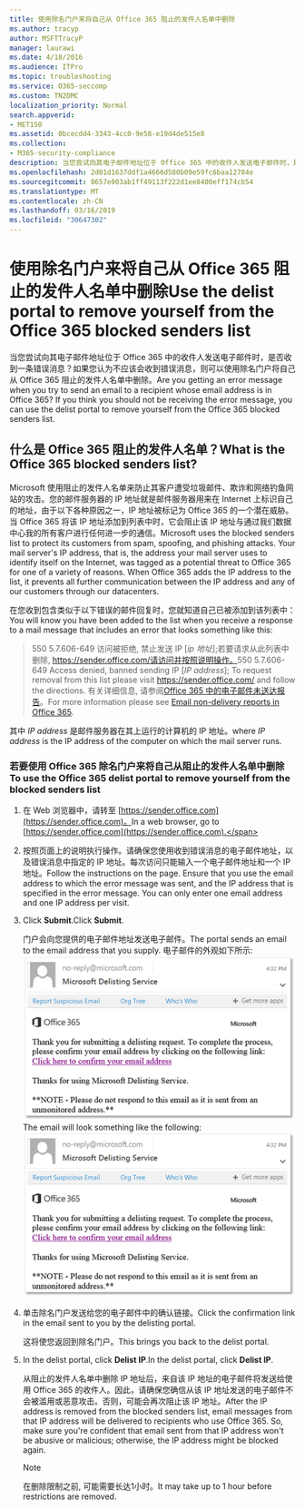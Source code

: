 ```yaml
---
title: 使用除名门户来将自己从 Office 365 阻止的发件人名单中删除
ms.author: tracyp
author: MSFTTracyP
manager: laurawi
ms.date: 4/18/2016
ms.audience: ITPro
ms.topic: troubleshooting
ms.service: O365-seccomp
ms.custom: TN2DMC
localization_priority: Normal
search.appverid:
- MET150
ms.assetid: 0bcecdd4-3343-4cc0-9e58-e19d4de515e8
ms.collection:
- M365-security-compliance
description: 当您尝试向其电子邮件地址位于 Office 365 中的收件人发送电子邮件时，是否收到一条错误消息？如果您认为不应该会收到错误消息，则可以使用除名门户将自己从 Office 365 阻止的发件人名单中删除。
ms.openlocfilehash: 2d01d1637ddf1a4666d580b09e59fc6baa12784e
ms.sourcegitcommit: 8657e003ab1ff49113f222d1ee8400eff174cb54
ms.translationtype: MT
ms.contentlocale: zh-CN
ms.lasthandoff: 03/16/2019
ms.locfileid: "30647302"
---
```

# <a name="use-the-delist-portal-to-remove-yourself-from-the-office-365-blocked-senders-list"></a><span data-ttu-id="2b56e-104">使用除名门户来将自己从 Office 365 阻止的发件人名单中删除</span><span class="sxs-lookup"><span data-stu-id="2b56e-104">Use the delist portal to remove yourself from the Office 365 blocked senders list</span></span>

<span data-ttu-id="2b56e-p102">当您尝试向其电子邮件地址位于 Office 365 中的收件人发送电子邮件时，是否收到一条错误消息？如果您认为不应该会收到错误消息，则可以使用除名门户将自己从 Office 365 阻止的发件人名单中删除。</span><span class="sxs-lookup"><span data-stu-id="2b56e-p102">Are you getting an error message when you try to send an email to a recipient whose email address is in Office 365? If you think you should not be receiving the error message, you can use the delist portal to remove yourself from the Office 365 blocked senders list.</span></span>
  
## <a name="what-is-the-office-365-blocked-senders-list"></a><span data-ttu-id="2b56e-107">什么是 Office 365 阻止的发件人名单？</span><span class="sxs-lookup"><span data-stu-id="2b56e-107">What is the Office 365 blocked senders list?</span></span>

<span data-ttu-id="2b56e-p103">Microsoft 使用阻止的发件人名单来防止其客户遭受垃圾邮件、欺诈和网络钓鱼网站的攻击。您的邮件服务器的 IP 地址就是邮件服务器用来在 Internet 上标识自己的地址，由于以下各种原因之一，IP 地址被标记为 Office 365 的一个潜在威胁。当 Office 365 将该 IP 地址添加到列表中时，它会阻止该 IP 地址与通过我们数据中心我的所有客户进行任何进一步的通信。</span><span class="sxs-lookup"><span data-stu-id="2b56e-p103">Microsoft uses the blocked senders list to protect its customers from spam, spoofing, and phishing attacks. Your mail server's IP address, that is, the address your mail server uses to identify itself on the Internet, was tagged as a potential threat to Office 365 for one of a variety of reasons. When Office 365 adds the IP address to the list, it prevents all further communication between the IP address and any of our customers through our datacenters.</span></span>
  
<span data-ttu-id="2b56e-111">在您收到包含类似于以下错误的邮件回复时，您就知道自己已被添加到该列表中：</span><span class="sxs-lookup"><span data-stu-id="2b56e-111">You will know you have been added to the list when you receive a response to a mail message that includes an error that looks something like this:</span></span>
  
> <span data-ttu-id="2b56e-112">550 5.7.606-649 访问被拒绝, 禁止发送 IP [_ip 地址_];若要请求从此列表中删除, https://sender.office.com/请访问并按照说明操作。</span><span class="sxs-lookup"><span data-stu-id="2b56e-112">550 5.7.606-649 Access denied, banned sending IP [_IP address_]; To request removal from this list please visit https://sender.office.com/ and follow the directions.</span></span> <span data-ttu-id="2b56e-113">有关详细信息, 请参阅[Office 365 中的电子邮件未送达报告](http://go.microsoft.com/fwlink/?LinkID=526653)。</span><span class="sxs-lookup"><span data-stu-id="2b56e-113">For more information please see [Email non-delivery reports in Office 365](http://go.microsoft.com/fwlink/?LinkID=526653).</span></span>
  
<span data-ttu-id="2b56e-114">其中  _IP address_ 是邮件服务器在其上运行的计算机的 IP 地址。</span><span class="sxs-lookup"><span data-stu-id="2b56e-114">where  _IP address_ is the IP address of the computer on which the mail server runs.</span></span> 
  
### <a name="to-use-the-office-365-delist-portal-to-remove-yourself-from-the-blocked-senders-list"></a><span data-ttu-id="2b56e-115">若要使用 Office 365 除名门户来将自己从阻止的发件人名单中删除</span><span class="sxs-lookup"><span data-stu-id="2b56e-115">To use the Office 365 delist portal to remove yourself from the blocked senders list</span></span>

1. <span data-ttu-id="2b56e-116">在 Web 浏览器中，请转至 [https://sender.office.com](https://sender.office.com)。</span><span class="sxs-lookup"><span data-stu-id="2b56e-116">In a web browser, go to [https://sender.office.com](https://sender.office.com).</span></span>
    
2. <span data-ttu-id="2b56e-p105">按照页面上的说明执行操作。请确保您使用收到错误消息的电子邮件地址，以及错误消息中指定的 IP 地址。每次访问只能输入一个电子邮件地址和一个 IP 地址。</span><span class="sxs-lookup"><span data-stu-id="2b56e-p105">Follow the instructions on the page. Ensure that you use the email address to which the error message was sent, and the IP address that is specified in the error message. You can only enter one email address and one IP address per visit.</span></span>
    
3. <span data-ttu-id="2b56e-120">Click **Submit**.</span><span class="sxs-lookup"><span data-stu-id="2b56e-120">Click **Submit**.</span></span>
    
    <span data-ttu-id="2b56e-121">门户会向您提供的电子邮件地址发送电子邮件。</span><span class="sxs-lookup"><span data-stu-id="2b56e-121">The portal sends an email to the email address that you supply.</span></span> <span data-ttu-id="2b56e-122">电子邮件的外观如下所示: ![通过除名门户提交请求时收到的电子邮件的屏幕截图](media/bf13e4f7-f68c-4e46-baa7-b6ab4cfc13f3.png)</span><span class="sxs-lookup"><span data-stu-id="2b56e-122">The email will look something like the following: ![Screenshot of email received when you submit a request through the delist portal](media/bf13e4f7-f68c-4e46-baa7-b6ab4cfc13f3.png)</span></span>
  
4. <span data-ttu-id="2b56e-123">单击除名门户发送给您的电子邮件中的确认链接。</span><span class="sxs-lookup"><span data-stu-id="2b56e-123">Click the confirmation link in the email sent to you by the delisting portal.</span></span>
    
    <span data-ttu-id="2b56e-124">这将使您返回到除名门户。</span><span class="sxs-lookup"><span data-stu-id="2b56e-124">This brings you back to the delist portal.</span></span>
    
5. <span data-ttu-id="2b56e-125">In the delist portal, click **Delist IP**.</span><span class="sxs-lookup"><span data-stu-id="2b56e-125">In the delist portal, click **Delist IP**.</span></span>
    
    <span data-ttu-id="2b56e-p107">从阻止的发件人名单中删除 IP 地址后，来自该 IP 地址的电子邮件将发送给使用 Office 365 的收件人。因此，请确保您确信从该 IP 地址发送的电子邮件不会被滥用或恶意攻击。否则，可能会再次阻止该 IP 地址。</span><span class="sxs-lookup"><span data-stu-id="2b56e-p107">After the IP address is removed from the blocked senders list, email messages from that IP address will be delivered to recipients who use Office 365. So, make sure you're confident that email sent from that IP address won't be abusive or malicious; otherwise, the IP address might be blocked again.</span></span>
    
    > [!NOTE]
    > <span data-ttu-id="2b56e-128">在删除限制之前, 可能需要长达1小时。</span><span class="sxs-lookup"><span data-stu-id="2b56e-128">It may take up to 1 hour before restrictions are removed.</span></span>
